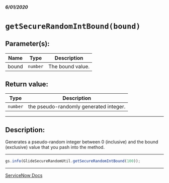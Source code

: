 ##### 6/01/2020
# `getSecureRandomIntBound(bound)`
## Parameter(s):
| Name | Type | Description |
|---|---|---|
| bound | `number` | The bound value. |

## Return value:
| Type | Description |
|---|---|
| `number` | the pseudo-randomly generated integer. |

---

## Description:
Generates a pseudo-random integer between 0 (inclusive) and the bound (exclusive) value that you pash into the method.

---

```js
gs.info(GlideSecureRandomUtil.getSecureRandomIntBound(100));
```

---

[ServiceNow Docs](https://developer.servicenow.com/dev.do#!/reference/api/newyork/server/no-namespace/c_GlideSecurityUtilsScopedAPIs#r_GlideSecureRandomUtilgetSecureRandomIntBound)